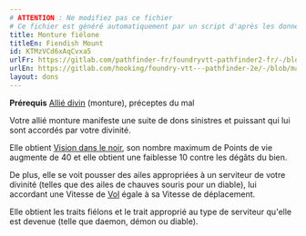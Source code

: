```yaml
---
# ATTENTION : Ne modifiez pas ce fichier
# Ce fichier est généré automatiquement par un script d'après les données du module Foundry VTT officiel et de sa traduction
title: Monture fiélone
titleEn: Fiendish Mount
id: KTMzVCd6xAqCvxa5
urlFr: https://gitlab.com/pathfinder-fr/foundryvtt-pathfinder2-fr/-/blob/master/data/feats/KTMzVCd6xAqCvxa5.htm
urlEn: https://gitlab.com/hooking/foundry-vtt---pathfinder-2e/-/blob/master/packs/data/feats.db/fiendish-mount.json
layout: dons
---
```

**Prérequis** [Allié divin](allié-divin.html) (monture), préceptes du mal

Votre allié monture manifeste une suite de dons sinistres et puissant qui lui sont accordés par votre divinité.

Elle obtient [Vision dans le noir](../capacités-ascendances/vision-dans-le-noir.html), son nombre maximum de Points de vie augmente de 40 et elle obtient une faiblesse 10 contre les dégâts du bien.

De plus, elle se voit pousser des ailes appropriées à un serviteur de votre divinité (telles que des ailes de chauves souris pour un diable), lui accordant une Vitesse de [Vol](../actions/voler.html) égale à sa Vitesse de déplacement.

Elle obtient les traits fiélons et le trait approprié au type de serviteur qu'elle est devenue (telle que daemon, démon ou diable).
